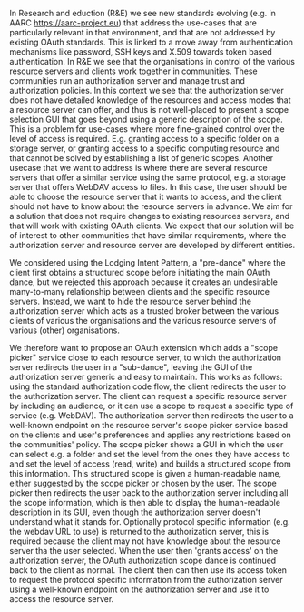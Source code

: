 In Research and eduction (R&E) we see new standards evolving (e.g. in AARC https://aarc-project.eu) that address the use-cases that are particularly relevant in that environment, and that are not addressed by existing OAuth standards. This is linked to a move away from authentication mechanisms like password, SSH keys and X.509 towards token based authentication. In R&E we see that the organisations in control of the various resource servers and clients work together in communities. These communities run an authorization server and manage trust and authorization policies. 
In this context we see that the authorization server does not have detailed knowledge of the resources and access modes that a resource server can offer, and thus is not well-placed to present a scope selection GUI that goes beyond using a generic description of the scope. This is a problem for use-cases where more fine-grained control over the level of access is required. E.g. granting access to a specific folder on a storage server, or granting access to a specific computing resource and that cannot be solved by establishing a list of generic scopes.
Another usecase that we want to address is where there are several resource servers that offer a similar service using the same protocol, e.g. a storage server that offers WebDAV access to files. In this case, the user should be able to choose the resource server that it wants to access, and the client should not have to know about the resource servers in advance.
We aim for a solution that does not require changes to existing resources servers, and that will work with existing OAuth clients. We expect that our solution will be of interest to other communities that have similar requirements, where the authorization server and resource server are developed by different entities. 

We considered using the Lodging Intent Pattern, a "pre-dance" where the client first obtains a structured scope before initiating the main OAuth dance, but we rejected this approach because it creates an undesirable many-to-many relationship between clients and the specific resource servers. Instead, we want to hide the resource server behind the authorization server which acts as a trusted broker between the various clients of various the organisations and the various resource servers of various (other) organisations.

We therefore want to propose an OAuth extension which adds a "scope picker" service close to each resource server, to which the authorization server redirects the user in a "sub-dance", leaving the GUI of the authorization server generic and easy to maintain. This works as follows: using the standard authorization code flow, the client redirects the user to the authorization server. The client can request a specific resource server by including an audience, or it can use a scope to request a specific type of service (e.g. WebDAV). The authorization server then redirects the user to a well-known endpoint on the resource server's scope picker service based on the clients and user's preferences and applies any restrictions based on the communities' policy. The scope picker shows a GUI in which the user can select e.g. a folder and set the level from the ones they have access to and set the level of access (read, write) and builds a structured scope from this information. This structured scope is given a human-readable name, either suggested by the scope picker or chosen by the user. The scope picker then redirects the user back to the authorization server including all the scope information, which is then able to display the human-readable description in its GUI, even though the authorization server doesn't understand what it stands for. Optionally protocol specific information (e.g. the webdav URL to use) is returned to the authorization server, this is required because the client may not have knowledge about the resource server tha the user selected. When the user then 'grants access' on the authorization server, the OAuth authorization scope dance is continued back to the client as normal. The client then can then use its access token to request the protocol specific information from the authorization server using a well-known endpoint on the authorization server and use it to access the resource server.
